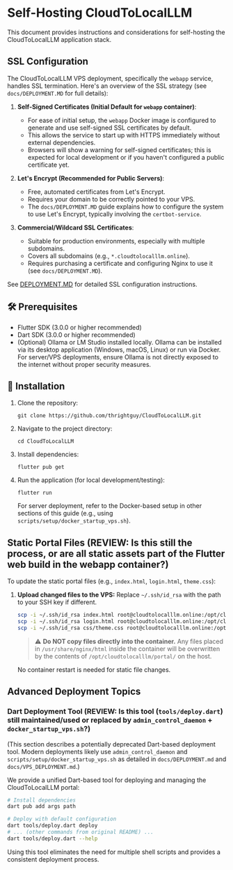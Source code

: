 # Self-Hosting CloudToLocalLLM

This document provides instructions and considerations for self-hosting the CloudToLocalLLM application stack.

## SSL Configuration

The CloudToLocalLLM VPS deployment, specifically the `webapp` service, handles SSL termination. Here's an overview of the SSL strategy (see `docs/DEPLOYMENT.MD` for full details):

1.  **Self-Signed Certificates (Initial Default for `webapp` container)**:
    *   For ease of initial setup, the `webapp` Docker image is configured to generate and use self-signed SSL certificates by default.
    *   This allows the service to start up with HTTPS immediately without external dependencies.
    *   Browsers will show a warning for self-signed certificates; this is expected for local development or if you haven't configured a public certificate yet.

2.  **Let's Encrypt (Recommended for Public Servers)**:
    *   Free, automated certificates from Let's Encrypt.
    *   Requires your domain to be correctly pointed to your VPS.
    *   The `docs/DEPLOYMENT.MD` guide explains how to configure the system to use Let's Encrypt, typically involving the `certbot-service`.

3.  **Commercial/Wildcard SSL Certificates**:
    *   Suitable for production environments, especially with multiple subdomains.
    *   Covers all subdomains (e.g., `*.cloudtolocalllm.online`).
    *   Requires purchasing a certificate and configuring Nginx to use it (see `docs/DEPLOYMENT.MD`).

See [DEPLOYMENT.MD](docs/DEPLOYMENT.md) for detailed SSL configuration instructions.

## 🛠️ Prerequisites

- Flutter SDK (3.0.0 or higher recommended)
- Dart SDK (3.0.0 or higher recommended)
- (Optional) Ollama or LM Studio installed locally. Ollama can be installed via its desktop application (Windows, macOS, Linux) or run via Docker. For server/VPS deployments, ensure Ollama is not directly exposed to the internet without proper security measures.

## 🚀 Installation

1. Clone the repository:
   ```
   git clone https://github.com/thrightguy/CloudToLocalLLM.git
   ```

2. Navigate to the project directory:
   ```
   cd CloudToLocalLLM
   ```

3. Install dependencies:
   ```
   flutter pub get
   ```

4. Run the application (for local development/testing):
   ```
   flutter run
   ```
   For server deployment, refer to the Docker-based setup in other sections of this guide (e.g., using `scripts/setup/docker_startup_vps.sh`).

## Static Portal Files (REVIEW: Is this still the process, or are all static assets part of the Flutter web build in the webapp container?)

To update the static portal files (e.g., `index.html`, `login.html`, `theme.css`):

1.  **Upload changed files to the VPS:**
    Replace `~/.ssh/id_rsa` with the path to your SSH key if different.
    ```bash
    scp -i ~/.ssh/id_rsa index.html root@cloudtolocalllm.online:/opt/cloudtolocalllm/portal/index.html
    scp -i ~/.ssh/id_rsa login.html root@cloudtolocalllm.online:/opt/cloudtolocalllm/portal/login.html
    scp -i ~/.ssh/id_rsa css/theme.css root@cloudtolocalllm.online:/opt/cloudtolocalllm/portal/css/theme.css
    ```

    > ⚠️ **Do NOT copy files directly into the container.**
    > Any files placed in `/usr/share/nginx/html` inside the container will be overwritten by the contents of `/opt/cloudtolocalllm/portal/` on the host.

    No container restart is needed for static file changes.

## Advanced Deployment Topics

### Dart Deployment Tool (REVIEW: Is this tool (`tools/deploy.dart`) still maintained/used or replaced by `admin_control_daemon` + `docker_startup_vps.sh`?)

(This section describes a potentially deprecated Dart-based deployment tool. Modern deployments likely use `admin_control_daemon` and `scripts/setup/docker_startup_vps.sh` as detailed in `docs/DEPLOYMENT.md` and `docs/VPS_DEPLOYMENT.md`.)

We provide a unified Dart-based tool for deploying and managing the CloudToLocalLLM portal:

```bash
# Install dependencies
dart pub add args path

# Deploy with default configuration
dart tools/deploy.dart deploy
# ... (other commands from original README) ...
dart tools/deploy.dart --help
```

Using this tool eliminates the need for multiple shell scripts and provides a consistent deployment process. 
